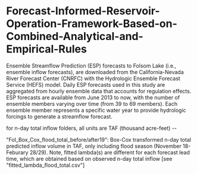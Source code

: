 # Forecast-Informed-Reservoir-Operation-Framework-Based-on-Combined-Analytical-and-Empirical-Rules

Ensemble Streamflow Prediction (ESP) forecasts to Folsom Lake (i.e., ensemble inflow forecasts), are downloaded from the California-Nevada River Forecast Center (CNRFC) with the Hydrologic Ensemble Forecast Service (HEFS) model. Daily ESP forecasts used in this study are aggregated from hourly ensemble data that accounts for regulation effects. ESP forecasts are available from June 2013 to now, with the number of ensemble members varying over time (from 39 to 69 members). Each ensemble member represents a specific water year to provide hydrologic forcings to generate a streamflow forecast. 

for n-day total inflow folders, all units are TAF (thousand acre-feet) --

"Fol_Box_Cox_flood_total_before/after19": Box-Cox transformed n-day total predicted inflow volume in TAF, only including flood season (November 18- Feburary 28/29). Note, fitted lambda(s) are different for each forecast lead time, which are obtained based on observed n-day total inflow [see "fitted_lambda_flood_total.csv"]

